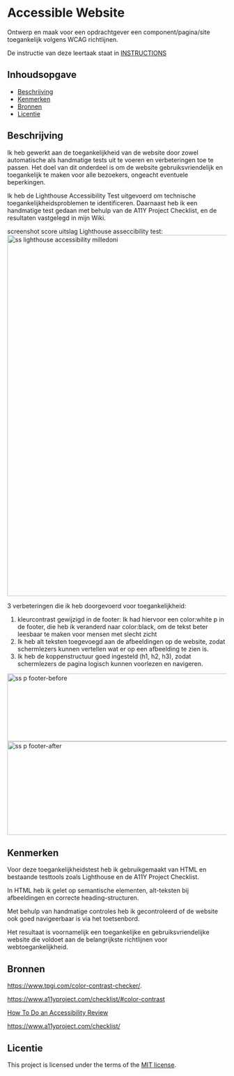 # Accessible Website

Ontwerp en maak voor een opdrachtgever een component/pagina/site toegankelijk volgens WCAG richtlijnen.

De instructie van deze leertaak staat in [INSTRUCTIONS](https://github.com/fdnd-task/all-human-accessible-website/blob/main/docs/INSTRUCTIONS.md)

## Inhoudsopgave

  * [Beschrijving](#beschrijving)
  * [Kenmerken](#kenmerken)
  * [Bronnen](#bronnen)
  * [Licentie](#licentie)

## Beschrijving

Ik heb gewerkt aan de toegankelijkheid van de website door zowel automatische als handmatige tests uit te voeren en verbeteringen toe te passen. Het doel van dit onderdeel is om de website gebruiksvriendelijk en toegankelijk te maken voor alle bezoekers, ongeacht eventuele beperkingen.

Ik heb de Lighthouse Accessibility Test uitgevoerd om technische toegankelijkheidsproblemen te identificeren. Daarnaast heb ik een handmatige test gedaan met behulp van de A11Y Project Checklist, en de resultaten vastgelegd in mijn Wiki.

screenshot score uitslag Lighthouse asseccibility test: 
<img width="1917" height="830" alt="ss lighthouse accessibility milledoni" src="https://github.com/user-attachments/assets/36956857-56bc-4ccf-a766-4f661dc9279f" />

3 verbeteringen die ik heb doorgevoerd voor toegankelijkheid: 
1. kleurcontrast gewijzigd in de footer: Ik had hiervoor een color:white p in de footer, die heb ik veranderd naar color:black, om de tekst beter leesbaar te maken voor mensen met slecht zicht
2. Ik heb alt teksten toegevoegd aan de afbeeldingen op de website, zodat schermlezers kunnen vertellen wat er op een afbeelding te zien is.
3. Ik heb de koppenstructuur goed ingesteld (h1, h2, h3), zodat schermlezers de pagina logisch kunnen voorlezen en navigeren.
   

<img width="637" height="156" alt="ss p footer-before" src="https://github.com/user-attachments/assets/3e0c8ec8-c3b0-4560-a82f-c7d2e11b0ef6" />

<img width="721" height="215" alt="ss p footer-after" src="https://github.com/user-attachments/assets/1170643b-ad78-4b36-8063-40b58ff8aa3a" />



## Kenmerken

Voor deze toegankelijkheidstest heb ik gebruikgemaakt van HTML en bestaande testtools zoals Lighthouse en de A11Y Project Checklist.

In HTML heb ik gelet op semantische elementen, alt-teksten bij afbeeldingen en correcte heading-structuren.

Met behulp van handmatige controles heb ik gecontroleerd of de website ook goed navigeerbaar is via het toetsenbord.

Het resultaat is voornamelijk een toegankelijke en gebruiksvriendelijke website die voldoet aan de belangrijkste richtlijnen voor webtoegankelijkheid.

## Bronnen

 https://www.tpgi.com/color-contrast-checker/.

 https://www.a11yproject.com/checklist/#color-contrast

[ How To Do an Accessibility Review](https://web.dev/articles/how-to-review)

https://www.a11yproject.com/checklist/
 

## Licentie
This project is licensed under the terms of the [MIT license](./LICENSE).
